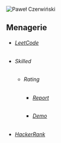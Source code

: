 ![Paweł Czerwiński](https://raw.githubusercontent.com/samsisle/menagerie/master/raw/pawel-czerwinski-pRSHSA2H_QU-unsplash.jpg)

## Menagerie

- ###### [LeetCode](https://leetcode.com/samsisle/)
- ###### Skilled
  - ###### Rating
    - ###### [Report](https://www.skilledinc.com/report-card/2243)
    - ###### [Demo](https://rating.now.sh)
- ###### [HackerRank](https://www.hackerrank.com/samsisle)
